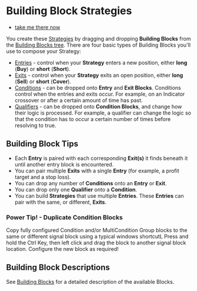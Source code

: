 # Building Block Strategies

 - [take me there now](action:BuildingBlockStrategy)

You create these [Strategies](Strategies) by dragging and dropping **Building Blocks** from the [Building Blocks tree](BuildingBlocks). There are four basic types of Building Blocks you'll use to compose your Strategy:

 - [Entries](EntryAndExitBlocks) - control when your **Strategy** enters a new position, either **long** (**Buy**) or **short** (**Short**).
 - [Exits](EntryAndExitBlocks) - control when your **Strategy** exits an open position, either **long** (**Sell**) or **short** (**Cover**).
 - [Conditions](ConditionBlocks) - can be dropped onto **Entry** and **Exit Blocks**. Conditions control when the entries and exits occur. For example, on an Indicator crossover or after a certain amount of time has past.
 - [Qualifiers](QualifierBlocks) - can be dropped onto **Condition Blocks**, and change how their logic is processed. For example, a qualifier can change the logic so that the condition has to occur a certain number of times before resolving to true.
## Building Block Tips
 - Each **Entry** is paired with each corresponding **Exit(s)** it finds beneath it until another entry block is encountered.
 - You can pair multiple **Exits** with a single **Entry** (for example, a profit target and a stop loss).
 - You can drop any number of **Conditions** onto an **Entry** or **Exit**.
 - You can drop only one **Qualifier** onto a **Condition**.
 - You can build **Strategies** that use multiple **Entries**. These **Entries** can pair with the same, or different, **Exits**.

### Power Tip! - Duplicate Condition Blocks 
Copy fully configured Condition and/or MultiCondition Group blocks to the same or different signal block using a typical windows shortcutL Press and hold the Ctrl Key, then left click and drag the block to another signal block location. Configure the new block as required!

## Building Block Descriptions
See [Building Blocks](BuildingBlocks) for a detailed description of the available Blocks.

